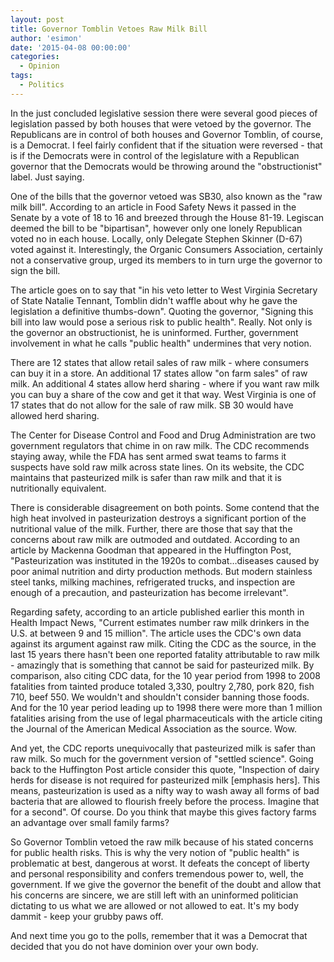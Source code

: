 ```yaml
---
layout: post
title: Governor Tomblin Vetoes Raw Milk Bill
author: 'esimon'
date: '2015-04-08 00:00:00'
categories:
  - Opinion
tags:
  - Politics
---
```

In the just concluded legislative session there were several good pieces of legislation passed by both houses that were vetoed by the governor. The Republicans are in control of both houses and Governor Tomblin, of course, is a Democrat. I feel fairly confident that if the situation were reversed - that is if the Democrats were in control of the legislature with a Republican governor that the Democrats would be throwing around the "obstructionist" label. Just saying. 

One of the bills that the governor vetoed was SB30, also known as the "raw milk bill". According to an article in Food Safety News it passed in the Senate by a vote of 18 to 16 and breezed through the House 81-19. Legiscan deemed the bill to be "bipartisan", however only one lonely Republican voted no in each house. Locally, only Delegate Stephen Skinner (D-67) voted against it. Interestingly, the Organic Consumers Association, certainly not a conservative group, urged its members to in turn urge the governor to sign the bill. 

The article goes on to say that "in his veto letter to West Virginia Secretary of State Natalie Tennant, Tomblin didn't waffle about why he gave the legislation a definitive thumbs-down". Quoting the governor, "Signing this bill into law would pose a serious risk to public health". Really. Not only is the governor an obstructionist, he is uninformed. Further, government involvement in what he calls "public health" undermines that very notion. 

There are 12 states that allow retail sales of raw milk - where consumers can buy it in a store. An additional 17 states allow "on farm sales" of raw milk. An additional 4 states allow herd sharing - where if you want raw milk you can buy a share of the cow and get it that way. West Virginia is one of 17 states that do not allow for the sale of raw milk. SB 30 would have allowed herd sharing. 

The Center for Disease Control and Food and Drug Administration are two government regulators that chime in on raw milk. The CDC recommends staying away, while the FDA has sent armed swat teams to farms it suspects have sold raw milk across state lines. On its website, the CDC maintains that pasteurized milk is safer than raw milk and that it is nutritionally equivalent. 

There is considerable disagreement on both points. Some contend that the high heat involved in pasteurization destroys a significant portion of the nutritional value of the milk. Further, there are those that say that the concerns about raw milk are outmoded and outdated. According to an article by Mackenna Goodman that appeared in the Huffington Post, "Pasteurization was instituted in the 1920s to combat…diseases caused by poor animal nutrition and dirty production methods. But modern stainless steel tanks, milking machines, refrigerated trucks, and inspection are enough of a precaution, and pasteurization has become irrelevant".

Regarding safety, according to an article published earlier this month in Health Impact News, "Current estimates number raw milk drinkers in the U.S. at between 9 and 15 million". The article uses the CDC's own data against its argument against raw milk. Citing the CDC as the source, in the last 15 years there hasn't been one reported fatality attributable to raw milk - amazingly that is something that cannot be said for pasteurized milk. By comparison, also citing CDC data, for the 10 year period from 1998 to 2008 fatalities from tainted produce totaled 3,330, poultry 2,780, pork 820, fish 710, beef 550. We wouldn't and shouldn't consider banning those foods. And for the 10 year period leading up to 1998 there were more than 1 million fatalities arising from the use of legal pharmaceuticals with the article citing the Journal of the American Medical Association as the source. Wow. 

And yet, the CDC reports unequivocally that pasteurized milk is safer than raw milk. So much for the government version of "settled science". Going back to the Huffington Post article consider this quote, "Inspection of dairy herds for disease is not required for pasteurized milk [emphasis hers]. This means, pasteurization is used as a nifty way to wash away all forms of bad bacteria that are allowed to flourish freely before the process. Imagine that for a second". Of course. Do you think that maybe this gives factory farms an advantage over small family farms? 

So Governor Tomblin vetoed the raw milk because of his stated concerns for public health risks. This is why the very notion of "public health" is problematic at best, dangerous at worst. It defeats the concept of liberty and personal responsibility and confers tremendous power to, well, the government. If we give the governor the benefit of the doubt and allow that his concerns are sincere, we are still left with an uninformed politician dictating to us what we are allowed or not allowed to eat. It's my body dammit - keep your grubby paws off. 

And next time you go to the polls, remember that it was a Democrat that decided that you do not have dominion over your own body. 


